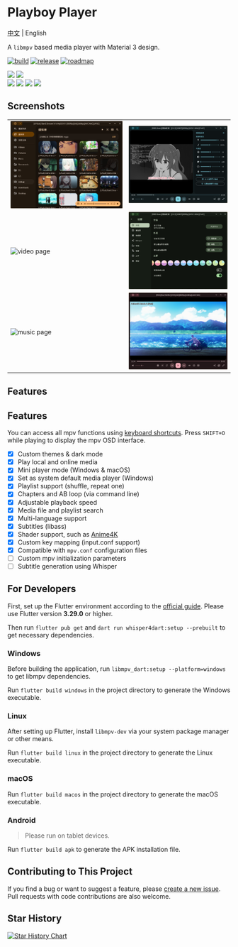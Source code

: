 # Playboy Player
[中文](./README.md) | English  

A `libmpv` based media player with Material 3 design.

[![build](https://img.shields.io/github/actions/workflow/status/Playboy-Player/Playboy/build.yml?style=for-the-badge)](https://github.com/Playboy-Player/Playboy/actions) 
[![release](https://img.shields.io/badge/beta-2025.2-blue?style=for-the-badge)](https://github.com/Playboy-Player/Playboy/releases) [![roadmap](https://img.shields.io/badge/roadmap-grey?style=for-the-badge)](https://github.com/orgs/Playboy-Player/projects/3)

![](https://m3-markdown-badges.vercel.app/stars/7/2/Playboy-Player/Playboy)
![](https://m3-markdown-badges.vercel.app/issues/1/2/Playboy-Player/Playboy)  
![](https://ziadoua.github.io/m3-Markdown-Badges/badges/Windows/windows3.svg)
![](https://ziadoua.github.io/m3-Markdown-Badges/badges/Linux/linux3.svg)
![](https://ziadoua.github.io/m3-Markdown-Badges/badges/macOS/macos3.svg)
![](https://ziadoua.github.io/m3-Markdown-Badges/badges/Android/android3.svg)

## Screenshots

<table>
  <tr>
    <td>
      <img src='./screenshots/screenshot4.png' alt="playing">
    </td>
    <td>
      <img src='./screenshots/screenshot1.png' alt="playing dark">
    </td>
  </tr>
  <tr>
    <td>
      <img src='./screenshots/screenshot5.png' alt="video page">
    </td>
    <td>
      <img src='./screenshots/screenshot2.png' alt="video page dark">
    </td>
  </tr>
  <tr>
    <td>
      <img src='./screenshots/screenshot6.png' alt="music page">
    </td>
    <td>
      <img src='./screenshots/screenshot3.png' alt="music page dark">
    </td>
  </tr>
</table>

## Features

## Features  

You can access all mpv functions using [keyboard shortcuts](https://github.com/mpv-player/random-stuff/blob/master/key_bindings_chart/mpbindings.png). Press `SHIFT+O` while playing to display the mpv OSD interface.  

- [x] Custom themes & dark mode  
- [x] Play local and online media  
- [x] Mini player mode (Windows & macOS)  
- [x] Set as system default media player (Windows)  
- [x] Playlist support (shuffle, repeat one)  
- [x] Chapters and AB loop (via command line)  
- [x] Adjustable playback speed  
- [x] Media file and playlist search  
- [x] Multi-language support  
- [x] Subtitles (libass)  
- [x] Shader support, such as [Anime4K](https://github.com/bloc97/Anime4K)  
- [x] Custom key mapping (input.conf support)  
- [x] Compatible with `mpv.conf` configuration files  
- [ ] Custom mpv initialization parameters  
- [ ] Subtitle generation using Whisper

## For Developers

First, set up the Flutter environment according to the [official guide](https://docs.flutter.dev/get-started/install/). Please use Flutter version **3.29.0** or higher.

Then run `flutter pub get` and `dart run whisper4dart:setup --prebuilt` to get necessary dependencies.

### Windows

Before building the application, run `libmpv_dart:setup --platform=windows` to get libmpv dependencies.

Run `flutter build windows` in the project directory to generate the Windows executable.

### Linux

After setting up Flutter, install `libmpv-dev` via your system package manager or other means.

Run `flutter build linux` in the project directory to generate the Linux executable.

### macOS

Run `flutter build macos` in the project directory to generate the macOS executable.

### Android

> Please run on tablet devices.

Run `flutter build apk` to generate the APK installation file.

## Contributing to This Project

If you find a bug or want to suggest a feature, please [create a new issue](https://github.com/Playboy-Player/Playboy/issues/new).  
Pull requests with code contributions are also welcome.

## Star History

[![Star History Chart](https://api.star-history.com/svg?repos=Playboy-Player/Playboy&type=Date)](https://star-history.com/#Playboy-Player/Playboy&Date)